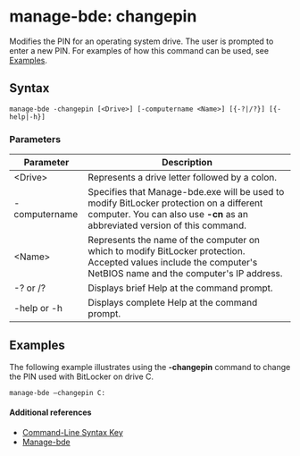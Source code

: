 # manage-bde: changepin



Modifies the PIN for an operating system drive. The user is prompted to enter a new PIN. For examples of how this command can be used, see [Examples](#BKMK_Examples).

## Syntax

```
manage-bde -changepin [<Drive>] [-computername <Name>] [{-?|/?}] [{-help|-h}]
```

### Parameters

|Parameter|Description|
|---------|-----------|
|\<Drive>|Represents a drive letter followed by a colon.|
|-computername|Specifies that Manage-bde.exe will be used to modify BitLocker protection on a different computer. You can also use **-cn** as an abbreviated version of this command.|
|\<Name>|Represents the name of the computer on which to modify BitLocker protection. Accepted values include the computer's NetBIOS name and the computer's IP address.|
|-? or /?|Displays brief Help at the command prompt.|
|-help or -h|Displays complete Help at the command prompt.|

## <a name="BKMK_Examples"></a>Examples

The following example illustrates using the **-changepin** command to change the PIN used with BitLocker on drive C.
```
manage-bde –changepin C:
```

#### Additional references

-   [Command-Line Syntax Key](command-line-syntax-key.md)
-   [Manage-bde](manage-bde.md)